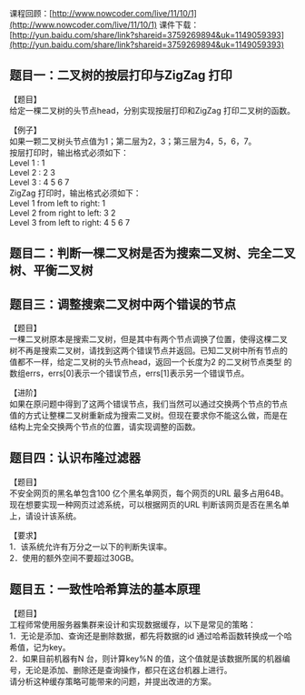 课程回顾：[http://www.nowcoder.com/live/11/10/1](http://www.nowcoder.com/live/11/10/1)
课件下载：[http://yun.baidu.com/share/link?shareid=3759269894&uk=1149059393](http://yun.baidu.com/share/link?shareid=3759269894&uk=1149059393)



## 题目一：二叉树的按层打印与ZigZag 打印
【题目】  
给定一棵二叉树的头节点head，分别实现按层打印和ZigZag 打印二叉树的函数。

【例子】  
如果一颗二叉树头节点值为1；第二层为2，3；第三层为4，5，6，7。  
按层打印时，输出格式必须如下：  
Level 1 : 1  
Level 2 : 2 3  
Level 3 : 4 5 6 7  
ZigZag 打印时，输出格式必须如下：  
Level 1 from left to right: 1  
Level 2 from right to left: 3 2  
Level 3 from left to right: 4 5 6 7  


## 题目二：判断一棵二叉树是否为搜索二叉树、完全二叉树、平衡二叉树



## 题目三：调整搜索二叉树中两个错误的节点
【题目】  
一棵二叉树原本是搜索二叉树，但是其中有两个节点调换了位置，使得这棵二叉
树不再是搜索二叉树，请找到这两个错误节点并返回。已知二叉树中所有节点的
值都不一样，给定二叉树的头节点head，返回一个长度为2 的二叉树节点类型
的数组errs，errs[0]表示一个错误节点，errs[1]表示另一个错误节点。

【进阶】  
如果在原问题中得到了这两个错误节点，我们当然可以通过交换两个节点的节点
值的方式让整棵二叉树重新成为搜索二叉树。但现在要求你不能这么做，而是在
结构上完全交换两个节点的位置，请实现调整的函数。


## 题目四：认识布隆过滤器
【题目】  
不安全网页的黑名单包含100 亿个黑名单网页，每个网页的URL 最多占用64B。
现在想要实现一种网页过滤系统，可以根据网页的URL 判断该网页是否在黑名单
上，请设计该系统。

【要求】  
1．该系统允许有万分之一以下的判断失误率。  
2．使用的额外空间不要超过30GB。
  
  
## 题目五：一致性哈希算法的基本原理
【题目】  
工程师常使用服务器集群来设计和实现数据缓存，以下是常见的策略：  
1．无论是添加、查询还是删除数据，都先将数据的id 通过哈希函数转换成一个哈希值，记为key。  
2．如果目前机器有N 台，则计算key%N 的值，这个值就是该数据所属的机器编号，无论是添加、删除还是查询操作，都只在这台机器上进行。  
请分析这种缓存策略可能带来的问题，并提出改进的方案。

